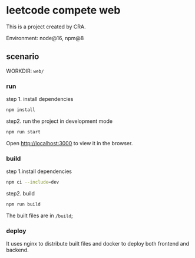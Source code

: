 # leetcode compete web
This is a project created by CRA.

Environment: node@16, npm@8

## scenario
WORKDIR: `web/`

### run
step 1. install dependencies
```sh
npm install 
```

step2. run the project in development mode
```sh
npm run start
```
Open [http://localhost:3000](http://localhost:3000) to view it in the browser.


### build
step 1.install dependencies
```sh
npm ci --include=dev
```
step2. build
```sh
npm run build
```
The built files are in `/build`;

### deploy
It uses nginx to distribute built files and docker to deploy both frontend and backend.
